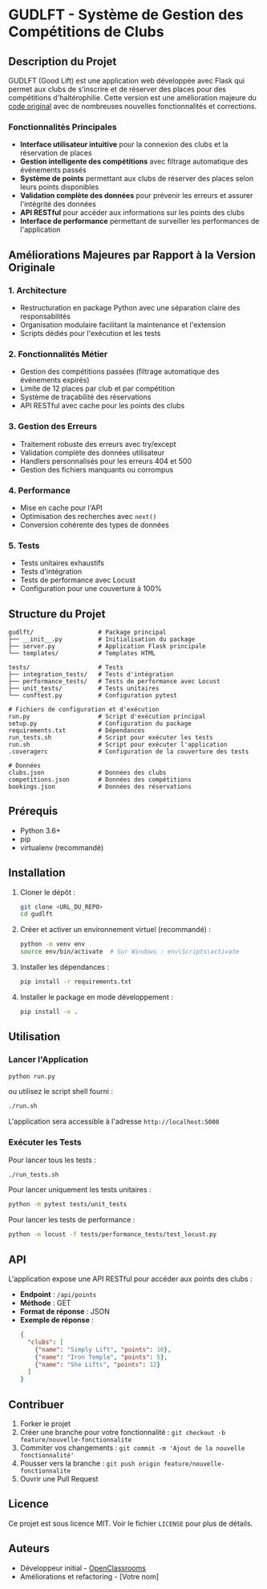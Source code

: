 # GUDLFT - Système de Gestion des Compétitions de Clubs

## Description du Projet

GUDLFT (Good Lift) est une application web développée avec Flask qui permet aux clubs de s'inscrire et de réserver des places pour des compétitions d'haltérophilie. Cette version est une amélioration majeure du [code original](https://github.com/OpenClassrooms-Student-Center/Python_Testing) avec de nombreuses nouvelles fonctionnalités et corrections.

### Fonctionnalités Principales

- **Interface utilisateur intuitive** pour la connexion des clubs et la réservation de places
- **Gestion intelligente des compétitions** avec filtrage automatique des événements passés
- **Système de points** permettant aux clubs de réserver des places selon leurs points disponibles
- **Validation complète des données** pour prévenir les erreurs et assurer l'intégrité des données
- **API RESTful** pour accéder aux informations sur les points des clubs
- **Interface de performance** permettant de surveiller les performances de l'application

## Améliorations Majeures par Rapport à la Version Originale

### 1. Architecture
- Restructuration en package Python avec une séparation claire des responsabilités
- Organisation modulaire facilitant la maintenance et l'extension
- Scripts dédiés pour l'exécution et les tests

### 2. Fonctionnalités Métier
- Gestion des compétitions passées (filtrage automatique des événements expirés)
- Limite de 12 places par club et par compétition
- Système de traçabilité des réservations
- API RESTful avec cache pour les points des clubs

### 3. Gestion des Erreurs
- Traitement robuste des erreurs avec try/except
- Validation complète des données utilisateur
- Handlers personnalisés pour les erreurs 404 et 500
- Gestion des fichiers manquants ou corrompus

### 4. Performance
- Mise en cache pour l'API
- Optimisation des recherches avec `next()`
- Conversion cohérente des types de données

### 5. Tests
- Tests unitaires exhaustifs
- Tests d'intégration
- Tests de performance avec Locust
- Configuration pour une couverture à 100%

## Structure du Projet

```
gudlft/                  # Package principal
├── __init__.py          # Initialisation du package
├── server.py            # Application Flask principale
└── templates/           # Templates HTML

tests/                   # Tests
├── integration_tests/   # Tests d'intégration
├── performance_tests/   # Tests de performance avec Locust
├── unit_tests/          # Tests unitaires
└── conftest.py          # Configuration pytest

# Fichiers de configuration et d'exécution
run.py                   # Script d'exécution principal
setup.py                 # Configuration du package
requirements.txt         # Dépendances
run_tests.sh             # Script pour exécuter les tests
run.sh                   # Script pour exécuter l'application
.coveragerc              # Configuration de la couverture des tests

# Données
clubs.json               # Données des clubs
competitions.json        # Données des compétitions
bookings.json            # Données des réservations
```

## Prérequis

- Python 3.6+
- pip
- virtualenv (recommandé)

## Installation

1. Cloner le dépôt :
   ```bash
   git clone <URL_DU_REPO>
   cd gudlft
   ```

2. Créer et activer un environnement virtuel (recommandé) :
   ```bash
   python -m venv env
   source env/bin/activate  # Sur Windows : env\Scripts\activate
   ```

3. Installer les dépendances :
   ```bash
   pip install -r requirements.txt
   ```

4. Installer le package en mode développement :
   ```bash
   pip install -e .
   ```

## Utilisation

### Lancer l'Application

```bash
python run.py
```
ou utilisez le script shell fourni :
```bash
./run.sh
```

L'application sera accessible à l'adresse `http://localhost:5000`

### Exécuter les Tests

Pour lancer tous les tests :
```bash
./run_tests.sh
```

Pour lancer uniquement les tests unitaires :
```bash
python -m pytest tests/unit_tests
```

Pour lancer les tests de performance :
```bash
python -m locust -f tests/performance_tests/test_locust.py
```

## API

L'application expose une API RESTful pour accéder aux points des clubs :

- **Endpoint** : `/api/points`
- **Méthode** : GET
- **Format de réponse** : JSON
- **Exemple de réponse** :
  ```json
  {
    "clubs": [
      {"name": "Simply Lift", "points": 10},
      {"name": "Iron Temple", "points": 5},
      {"name": "She Lifts", "points": 12}
    ]
  }
  ```

## Contribuer

1. Forker le projet
2. Créer une branche pour votre fonctionnalité : `git checkout -b feature/nouvelle-fonctionnalite`
3. Commiter vos changements : `git commit -m 'Ajout de la nouvelle fonctionnalité'`
4. Pousser vers la branche : `git push origin feature/nouvelle-fonctionnalite`
5. Ouvrir une Pull Request

## Licence

Ce projet est sous licence MIT. Voir le fichier `LICENSE` pour plus de détails.

## Auteurs

- Développeur initial - [OpenClassrooms](https://github.com/OpenClassrooms-Student-Center)
- Améliorations et refactoring - [Votre nom]

